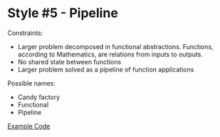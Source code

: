 # Style #5 - Pipeline

Constraints:

- Larger problem decomposed in functional abstractions. Functions, according to Mathematics, are relations from inputs to outputs.
- No shared state between functions
- Larger problem solved as a pipeline of function applications

Possible names:

- Candy factory
- Functional
- Pipeline


[Example Code](05-pipeline.rs)